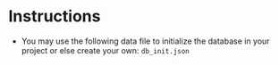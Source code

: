# Instructions
- You may use the following data file to initialize the database in your project or else create your own:
`` db_init.json ``
